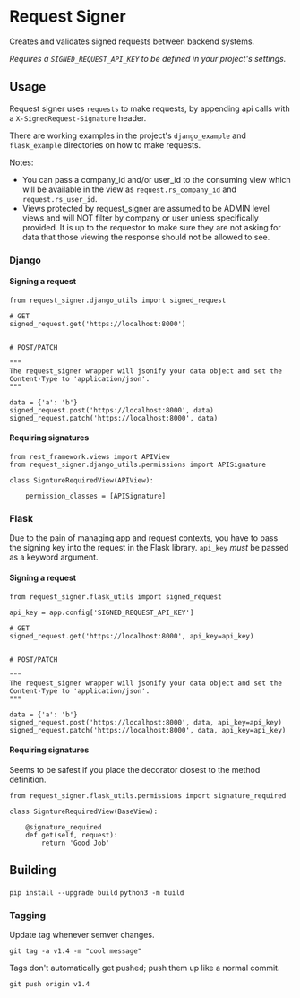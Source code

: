 # Request Signer

Creates and validates signed requests between backend systems.

*Requires a `SIGNED_REQUEST_API_KEY` to be defined in your project's settings.*

## Usage

Request signer uses `requests` to make requests, by appending api calls with a `X-SignedRequest-Signature` header.

There are working examples in the project's `django_example` and `flask_example` directories on how to make requests.

Notes:

- You can pass a company_id and/or user_id to the consuming view which will be available in the view as
`request.rs_company_id` and `request.rs_user_id`.
- Views protected by request_signer are assumed to be ADMIN level views and will NOT filter by company
or user unless specifically provided.  It is up to the requestor to make sure they are not asking
for data that those viewing the response should not be allowed to see.

### Django

#### Signing a request

```
from request_signer.django_utils import signed_request

# GET
signed_request.get('https://localhost:8000')


# POST/PATCH

"""
The request_signer wrapper will jsonify your data object and set the Content-Type to 'application/json'.
"""

data = {'a': 'b'}
signed_request.post('https://localhost:8000', data)
signed_request.patch('https://localhost:8000', data)

```

#### Requiring signatures

```
from rest_framework.views import APIView
from request_signer.django_utils.permissions import APISignature

class SigntureRequiredView(APIView):

    permission_classes = [APISignature]

```

### Flask

Due to the pain of managing app and request contexts, you have to pass the signing key into the request in the Flask library.
`api_key` _must_ be passed as a keyword argument.

#### Signing a request

```
from request_signer.flask_utils import signed_request

api_key = app.config['SIGNED_REQUEST_API_KEY']

# GET
signed_request.get('https://localhost:8000', api_key=api_key)


# POST/PATCH

"""
The request_signer wrapper will jsonify your data object and set the Content-Type to 'application/json'.
"""

data = {'a': 'b'}
signed_request.post('https://localhost:8000', data, api_key=api_key)
signed_request.patch('https://localhost:8000', data, api_key=api_key)

```

#### Requiring signatures

Seems to be safest if you place the decorator closest to the method definition.

```
from request_signer.flask_utils.permissions import signature_required

class SigntureRequiredView(BaseView):

    @signature_required
    def get(self, request):
        return 'Good Job'

```


## Building

`pip install --upgrade build`
`python3 -m build`

### Tagging

Update tag whenever semver changes.

`git tag -a v1.4 -m "cool message"`

Tags don't automatically get pushed; push them up like a normal commit.

`git push origin v1.4`


